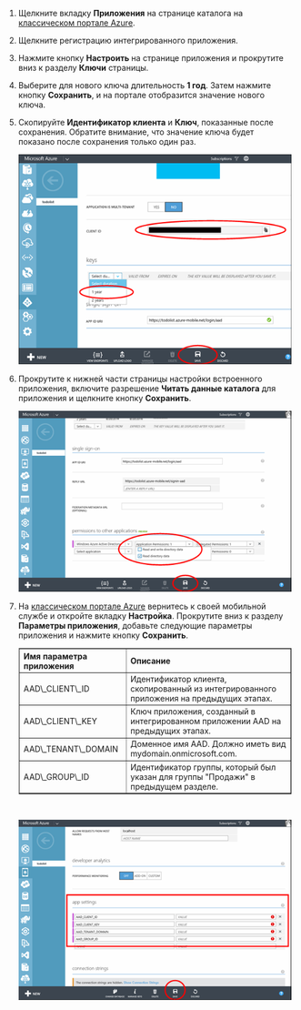 1. Щелкните вкладку **Приложения** на странице каталога на [классическом портале Azure](https://manage.windowsazure.com/).
2. Щелкните регистрацию интегрированного приложения.
3. Нажмите кнопку **Настроить** на странице приложения и прокрутите вниз к разделу **Ключи** страницы.
4. Выберите для нового ключа длительность **1 год**. Затем нажмите кнопку **Сохранить**, и на портале отобразится значение нового ключа.
5. Скопируйте **Идентификатор клиента** и **Ключ**, показанные после сохранения. Обратите внимание, что значение ключа будет показано после сохранения только один раз. 
   
    ![](./media/mobile-services-generate-aad-app-registration-access-key-rbac/client-id-and-key.png)
6. Прокрутите к нижней части страницы настройки встроенного приложения, включите разрешение **Читать данные каталога** для приложения и щелкните кнопку **Сохранить**.
   
    ![](./media/mobile-services-generate-aad-app-registration-access-key-rbac/app-perms.png)
7. На [классическом портале Azure](https://manage.windowsazure.com/) вернитесь к своей мобильной службе и откройте вкладку **Настройка**. Прокрутите вниз к разделу **Параметры приложения**, добавьте следующие параметры приложения и нажмите кнопку **Сохранить**.
   
    <table border="1"> <tr> <th>Имя параметра приложения</th><th>Описание</th> </tr> <tr> <td>AAD\_CLIENT\_ID</td><td>Идентификатор клиента, скопированный из интегрированного приложения на предыдущих этапах.</td> </tr> <tr> <td>AAD\_CLIENT\_KEY</td><td>Ключ приложения, созданный в интегрированном приложении AAD на предыдущих этапах.</td> </tr> <tr> <td>AAD\_TENANT\_DOMAIN</td><td>Доменное имя AAD. Должно иметь вид mydomain.onmicrosoft.com.</td> </tr> <tr> <td>AAD\_GROUP\_ID</td><td>Идентификатор группы, который был указан для группы "Продажи" в предыдущем разделе.</td> </tr> </table><br/>

    ![](./media/mobile-services-generate-aad-app-registration-access-key-rbac/aad-app-settings.png)


<!---HONumber=AcomDC_1203_2015-->
